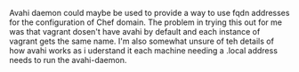 Avahi daemon could maybe be used to provide a way to use fqdn addresses for the configuration of Chef domain. The problem in trying this out for me was that vagrant dosen't have avahi by default and each instance of vagrant gets the same name. I'm also somewhat unsure of teh details of how avahi works as i uderstand it each machine needing a .local address needs to run the avahi-daemon.
